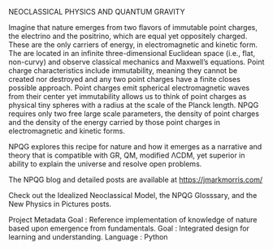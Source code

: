 NEOCLASSICAL PHYSICS AND QUANTUM GRAVITY

Imagine that nature emerges from two flavors of immutable point charges, the electrino and the positrino, which are equal yet oppositely charged. These are the only carriers of energy, in electromagnetic and kinetic form. The are located in an infinite three-dimensional Euclidean space (i.e., flat, non-curvy) and observe classical mechanics and Maxwell’s equations. Point charge characteristics include immutability, meaning they cannot be created nor destroyed and any two point charges have a finite closes possible approach. Point charges emit spherical electromagnetic waves from their center yet immutability allows us to think of point charges as physical tiny spheres with a radius at the scale of the Planck length. NPQG requires only two free large scale parameters, the density of point charges and the density of the energy carried by those point charges in electromagnetic and kinetic forms.

NPQG explores this recipe for nature and how it emerges as a narrative and theory that is compatible with GR, QM, modified ΛCDM, yet superior in ability to explain the universe and resolve open problems.

The NPQG blog and detailed posts are available at https://jmarkmorris.com/

Check out the Idealized Neoclassical Model, the NPQG Glosssary, and the New Physics in Pictures posts.

Project Metadata Goal : Reference implementation of knowledge of nature based upon emergence from fundamentals.
Goal : Integrated design for learning and understanding.
Language : Python
